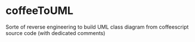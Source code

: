 coffeeToUML
===========

Sorte of reverse engineering to build UML class diagram from coffeescript source code (with dedicated comments)
